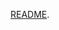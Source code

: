 [README](https://github.com/dmparrishphd/constrainedExtremaSimple-CORW/blob/main/inst/extdata/README.md).
